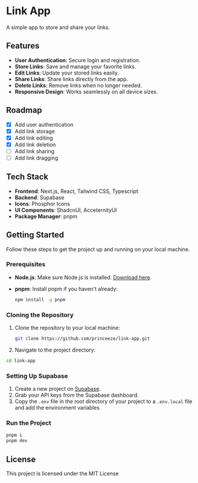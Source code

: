 # Link App

A simple app to store and share your links.

## Features

- **User Authentication**: Secure login and registration.
- **Store Links**: Save and manage your favorite links.
- **Edit Links**: Update your stored links easily.
- **Share Links**: Share links directly from the app.
- **Delete Links**: Remove links when no longer needed.
- **Responsive Design**: Works seamlessly on all device sizes.

## Roadmap

- [x] Add user authentication
- [x] Add link storage
- [x] Add link editing
- [x] Add link deletion
- [ ] Add link sharing
- [ ] Add link dragging

## Tech Stack

- **Frontend**: Next.js, React, Tailwind CSS, Typescript
- **Backend**: Supabase
- **Icons**: Phosphor Icons
- **UI Components**: ShadcnUI, AcceternityUI
- **Package Manager**: pnpm

## Getting Started

Follow these steps to get the project up and running on your local machine.

### Prerequisites

- **Node.js**: Make sure Node.js is installed. [Download here](https://nodejs.org/).
- **pnpm**: Install pnpm if you haven't already:

  ```bash
  npm install -g pnpm
  ```

### Cloning the Repository

1. Clone the repository to your local machine:

   ```bash
   git clone https://github.com/princeeze/link-app.git
   ```

2. Navigate to the project directory:

```bash
cd link-app
```

### Setting Up Supabase

1. Create a new project on [Supabase](https://supabase.com/).
2. Grab your API keys from the Supabase dashboard.
3. Copy the `.env` file in the root directory of your project to a `.env.local` file and add the environment variables

### Run the Project

```bash
pnpm i
pnpm dev
```

## License

This project is licensed under the MIT License
